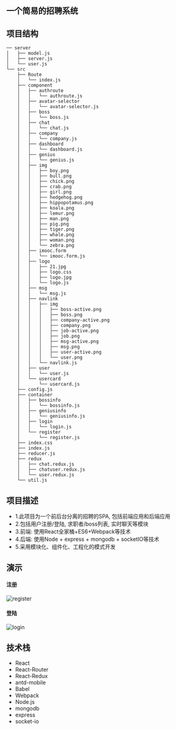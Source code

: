 ## 一个简易的招聘系统
## 项目结构
```
── server
│   ├── model.js
│   ├── server.js
│   └── user.js
└── src
    ├── Route
    │   └── index.js
    ├── component
    │   ├── authroute
    │   │   └── authroute.js
    │   ├── avatar-selector
    │   │   └── avatar-selector.js
    │   ├── boss
    │   │   └── boss.js
    │   ├── chat
    │   │   └── chat.js
    │   ├── company
    │   │   └── company.js
    │   ├── dashboard
    │   │   └── dashboard.js
    │   ├── genius
    │   │   └── genius.js
    │   ├── img
    │   │   ├── boy.png
    │   │   ├── bull.png
    │   │   ├── chick.png
    │   │   ├── crab.png
    │   │   ├── girl.png
    │   │   ├── hedgehog.png
    │   │   ├── hippopotamus.png
    │   │   ├── koala.png
    │   │   ├── lemur.png
    │   │   ├── man.png
    │   │   ├── pig.png
    │   │   ├── tiger.png
    │   │   ├── whale.png
    │   │   ├── woman.png
    │   │   └── zebra.png
    │   ├── imooc.form
    │   │   └── imooc.form.js
    │   ├── logo
    │   │   ├── 21.jpg
    │   │   ├── logo.css
    │   │   ├── logo.jpg
    │   │   └── logo.js
    │   ├── msg
    │   │   └── msg.js
    │   ├── navlink
    │   │   ├── img
    │   │   │   ├── boss-active.png
    │   │   │   ├── boss.png
    │   │   │   ├── company-active.png
    │   │   │   ├── company.png
    │   │   │   ├── job-active.png
    │   │   │   ├── job.png
    │   │   │   ├── msg-active.png
    │   │   │   ├── msg.png
    │   │   │   ├── user-active.png
    │   │   │   └── user.png
    │   │   └── navlink.js
    │   ├── user
    │   │   └── user.js
    │   └── usercard
    │       └── usercard.js
    ├── config.js
    ├── container
    │   ├── bossinfo
    │   │   └── bossinfo.js
    │   ├── geniusinfo
    │   │   └── geniusinfo.js
    │   ├── login
    │   │   └── login.js
    │   └── register
    │       └── register.js
    ├── index.css
    ├── index.js
    ├── reducer.js
    ├── redux
    │   ├── chat.redux.js
    │   ├── chatuser.redux.js
    │   └── user.redux.js
    └── util.js
```

## 项目描述
  * 1.此项目为一个前后台分离的招聘的SPA, 包括前端应用和后端应用
  * 2.包括用户注册/登陆, 求职者/boss列表, 实时聊天等模块
  * 3.前端: 使用React全家桶+ES6+Webpack等技术
  * 4.后端: 使用Node + express + mongodb + socketIO等技术
  * 5.采用模块化、组件化、工程化的模式开发

## 演示
#### 注册
![register](https://raw.githubusercontent.com/xinglee23/chance-app/master/src/mp4/register.gif)
#### 登陆
![login](https://raw.githubusercontent.com/xinglee23/chance-app/master/src/mp4/login.gif)
## 技术栈
  * React
  * React-Router
  * React-Redux
  * antd-mobile
  * Babel
  * Webpack
  * Node.js
  * mongodb
  * express
  * socket-io
  
